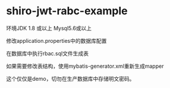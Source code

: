 # shiro-jwt-rabc-example

环境JDK 1.8 或以上
Mysql5.6或以上
 
修改application.properties中的数据库配置 

在数据库中执行rbac.sql文件生成表

如果需要修改表结构，使用mybatis-generator.xml重新生成mapper

这个仅仅是demo，切勿在生产数据库中存储明文密码。
